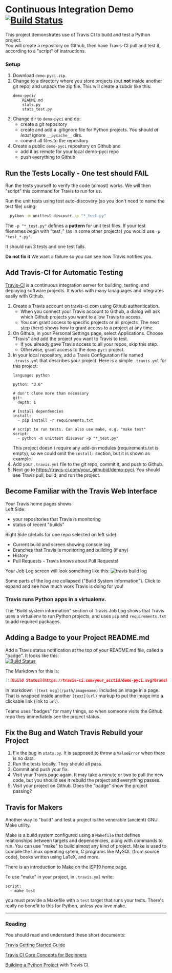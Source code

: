 Continuous Integration Demo [![Build Status](https://travis-ci.com/kidstylex/demo-pyci.svg?branch=master)](https://travis-ci.com/kidstylex/demo-pyci)
============================

This project demonstrates use of Travis CI to build and test a Python project.  
You will create a repository on Github, then have Travis-CI pull and test it,
according to a "script" of instructions.

### Setup

1. Download `demo-pyci.zip`.
2. Change to a directory where you store projects (but **not** inside another git repo) and unpack the zip file.  This will create a subdir like this:
    ```
    demo-pyci/
        README.md
        stats.py
        stats_test.py
    ```
3. Change dir to `demo-pyci` and do:
   - create a git repository
   - create and add a .gitignore file for Python projects.  You should *at least* ignore `__pycache__` dirs.
   - commit all files to the repository
4. Create a public `demo-pyci` repository on Github and
   - add it as remote for your local demo-pyci repo
   - push everything to Github

## Run the Tests Locally - One test should FAIL

Run the tests yourself to verify the code (almost) works.
We will then "script" this command for Travis to run for us.

Run the unit tests using test auto-discovery (so you don't
need to name the test file) using:
```bash
  python -m unittest discover -p "*_test.py"
```
The `-p "*_test.py"` defines a **pattern** for unit test files.
If your test filenames *begin* with "test_" (as in some other projects)
you would use `-p "test_*.py"`.

It should run 3 tests and one test fails.

**Do not fix it**  We want a failure so you can see how Travis notifies you.

## Add Travis-CI for Automatic Testing

[Travis-CI](https://travis-ci.com) is a continuous integration server for building, testing, and deploying software projects.  It works with many lanaguages and integrates easily with Github.

1. Create a Travis account on travis-ci.com using Github authentication.
   - When you connect your Travis account to Github, a dialog will ask which Github projects you want to allow Travis to access.
   - You can grant access to specific projects or all projects. The next step (here) shows how to grant access to a project at any time.
2. On Github, in your Personal Settings page, select Applications. Choose "Travis" and add the project you want to Travis to test.  
    - If you already gave Travis access to all your repos, skip this step.
    - Otherwise, grant access to the `demo-pyci` project.
3. In your local repository, add a Travis Configuration file named `.travis.yml` that describes your project.  Here is a simple `.travis.yml` for this project:
    ```
    language: python
    
    python: "3.6"
    
    # don't clone more than necessary
    git:
      depth: 1
    
    # Install dependencies
    install:
      - pip install -r requirements.txt
    
    # script to run tests. Can also use make, e.g. "make test"
    script: 
      - python -m unittest discover -p "*_test.py"
    ```
    This project doesn't require any add-on modules (requirements.txt is empty), so we could omit the `install:` section, but it is shown as example.
4. Add your `.travis.yml` file to the git repo, commit it, and push to Github.
5. Next go to https://travis-ci.com/your_githubid/demo-pyci.  You should see Travis pull, build, and run the project.

## Become Familiar with the Travis Web Interface

Your Travis home pages shows    
Left Side:
* your repositories that Travis is monitoring
* status of recent "builds"

Right Side (details for one repo selected on left side):
* Current build and screen showing console log
* Branches that Travis is monitoring and building (if any)
* History
* Pull Requests - Travis knows about Pull Requests!

Your Job Log screen will look something like this:
![travis build log](travis-build-demo-pyci.png)

Some parts of the log are collapsed ("Build System Information").  Click to expand and see how much work Travis is doing for you!

### Travis runs Python apps in a virtualenv. 

The "Build system information" section of Travis Job Log
shows that Travis uses a virtualenv to run Python projects,
and uses `pip` and `requirements.txt` to add required packages.

## Adding a Badge to your Project README.md

Add a Travis status notification at the top of your README.md file, called a "badge".  It looks like this:    
[![Build Status](https://travis-ci.com/jbrucker/demo-pyci.svg?branch=master)](https://travis-ci.com/jbrucker/demo-pyci)

The Markdown for this is:
```markdown
[![Build Status](https://travis-ci.com/your_acctid/demo-pyci.svg?branch=master)](https://travis-ci.com/your_acctid/demo-pyci)
```
In markdown `![text msg](/path/imagename)` includes an image in a page. That is wrapped inside another `[text](url)` markup to put the image into a clickable link (link to `url`).

Teams uses "badges" for many things, so when someone visits the Github repo they immediately see the project status.

## Fix the Bug and Watch Travis Rebuild your Project

1. Fix the bug in `stats.py`.  It is supposed to throw a `ValueError` when there is no data.  
2. Run the tests locally. They should all pass.
3. Commit and push your fix.
4. Visit your Travis page again.  It may take a minute or two to pull the new code, but you should see it rebuild the project and everything passes.
5. Visit your project on Github.  Does the "badge" show the project passing?
  
## Travis for Makers

Another way to "build" and test a project is the
venerable (ancient) GNU Make utility.

Make is a build system configured using a `Makefile` that defines relationships between targets and dependencies, along with commands to run. 
You can use "make" to build almost any kind of project.  Make is used to compile the Linux operating sytem, C programs like MySQL (from source code), books written using LaTeX, and more.

There is an introduction to Make on the ISP19 home page.

To use "make" in your project, in `.travis.yml` write:
```
script:
  - make test
```
you must provide a Makefile with a `test` target that runs your tests.
There's really no benefit to this for Python, unless you love make.

------
### Reading

You should read and understand these short documents:

[Travis Getting Started Guide](https://docs.travis-ci.com/user/tutorial/)

[Travis CI Core Concepts for Beginners][travis-ci-concepts]

[Building a Python Project](https://docs.travis-ci.com/user/languages/python/) with Travis CI. 

[travis-ci-concepts]: https://docs.travis-ci.com/user/for-beginners/


